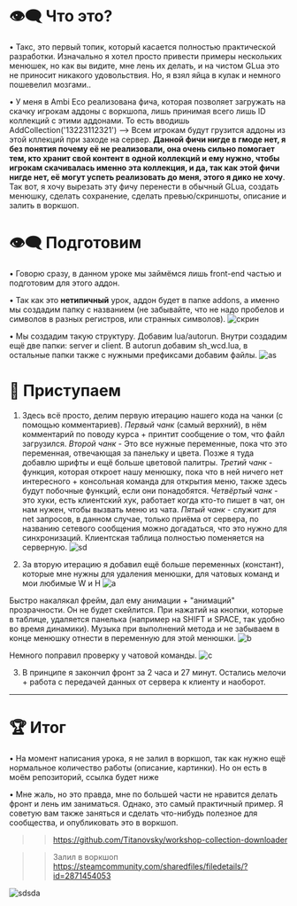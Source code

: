 👁‍🗨 Что это?
===========================================
• Такс, это первый топик, который касается полностью практической разработки. Изначально я хотел просто привести примеры нескольких менюшек, но как вы видите, мне лень их делать, и на чистом GLua это не приносит никакого удовольствия. Но, я взял яйца в кулак и немного пошевелил мозгами..

• У меня в Ambi Eco реализована фича, которая позволяет загружать на скачку игрокам аддоны с воркшопа, лишь принимая всего лишь ID коллекций с этими аддонами. То есть вводишь AddCollection('13223112321') --> Всем игрокам будут грузится аддоны из этой кллекций при заходе на сервер. **Данной фичи нигде в гмоде нет, я без понятия почему её не реализовали, она очень сильно помогает тем, кто хранит свой контент в одной коллекций и ему нужно, чтобы игрокам скачивалась именно эта коллекция, и да, так как этой фичи нигде нет, её могут успеть реализовать до меня, этого я дико не хочу**. Так вот, я хочу вырезать эту фичу перенести в обычный GLua, создать менюшку, сделать сохранение, сделать превью/скриншоты, описание и залить в воркшоп.

👁‍🗨 Подготовим
===========================================
• Говорю сразу, в данном уроке мы займёмся лишь front-end частью и подготовим для этого аддон.

• Так как это **нетипичный** урок, аддон будет в папке addons, а именно мы создадим папку с названием (не забывайте, что не надо пробелов и символов в разных регистров, или странных символов). 
![скрин](https://i.imgur.com/gNJhAZL.png)

• Мы создадим такую структуру. Добавим lua/autorun. Внутри создадим ещё две папки: server и client. В autorun добавим sh_wcd.lua, в остальные папки также с нужными префиксами добавим файлы.
![as](https://i.imgur.com/mhxbLOQ.png)

🤹 Приступаем
===========================================
1. Здесь всё просто, делим первую итерацию нашего кода на чанки (с помощью комментариев). 
*Первый чанк* (самый верхний), в нём комментарий по поводу курса + принтит сообщение о том, что файл загрузился. 
*Второй чанк* - Это все нужные переменные, пока что это переменная, отвечающая за панельку и цвета. Позже я туда добавлю шрифты и ещё больше цветовой палитры. 
*Третий чанк* - функция, которая откроет нашу менюшку, пока что в ней ничего нет интересного + консольная команда для открытия меню, также здесь будут побочные функций, если они понадобятся. 
*Четвёртый чанк* - это хуки, есть клиентский хук, работает когда кто-то пишет в чат, он нам нужен, чтобы вызвать меню из чата. 
*Пятый чанк* - служит для net запросов, в данном случае, только приёма от сервера, по названию сетевого сообщения можно догадаться, что это нужно для синхронизаций. Клиентская таблица полностью поменяется на серверную. 
![sd](https://i.imgur.com/dXcVBhX.png)

2. За вторую итерацию я добавил ещё больше переменных (констант), которые мне нужны для удаления менюшки, для чатовых команд и мои любимые W и H
![a](https://i.imgur.com/xPvEnCs.png)

Быстро накалякал фрейм, дал ему анимации + "анимаций" прозрачности. Он не будет скейлится. При нажатий на кнопки, которые в таблице, удаляется панелька (например на SHIFT и SPACE, так удобно во время динамики). Музыка при выполнений метода и не забываем в конце менюшку отнести в переменную для этой менюшки.
![b](https://i.imgur.com/A2PgwVJ.png)

Немного поправил проверку у чатовой команды.
![c](https://i.imgur.com/XKPpg4d.png)

3. В принципе я закончил фронт за 2 часа и 27 минут. Остались мелочи + работа с передачей данных от сервера к клиенту и наоборот.

_____________________________________________________________________________


🏆 Итог
=============================================

• На момент написания урока, я не залил в воркшоп, так как нужно ещё нормальное количество работы (описание, картинки). Но он есть в моём репозиторий, ссылка будет ниже

• Мне жаль, но это правда, мне по большей части не нравится делать фронт и лень им заниматься. Однако, это самый практичный пример. Я советую вам также заняться и сделать что-нибудь полезное для сообщества, и опубликовать это в воркшоп.

>> https://github.com/Titanovsky/workshop-collection-downloader

>> Залил в воркшоп https://steamcommunity.com/sharedfiles/filedetails/?id=2871454053

![sdsda](https://i.imgur.com/7yM7i0X.png)
